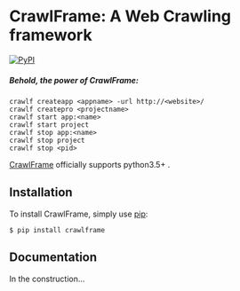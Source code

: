 CrawlFrame: A Web Crawling framework
==========================
[![PyPI](https://img.shields.io/pypi/v/crawlframe.svg)](https://pypi.org/project/crawlframe/)

##### Behold, the power of CrawlFrame:

``` 
crawlf createapp <appname> -url http://<website>/
crawlf createpro <projectname>
crawlf start app:<name>
crawlf start project
crawlf stop app:<name>
crawlf stop project
crawlf stop <pid>
```

[CrawlFrame](https://github.com/chenxinqun/crawlframe) officially supports python3.5+ .

Installation
------------

To install CrawlFrame, simply use [pip](https://pypi.org/project/crawlframe/):

``` 
$ pip install crawlframe
```


Documentation
-------------
In the construction...

